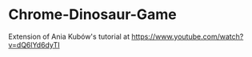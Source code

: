 # Chrome-Dinosaur-Game
Extension of Ania Kubów's tutorial at https://www.youtube.com/watch?v=dQ6lYd6dyTI

